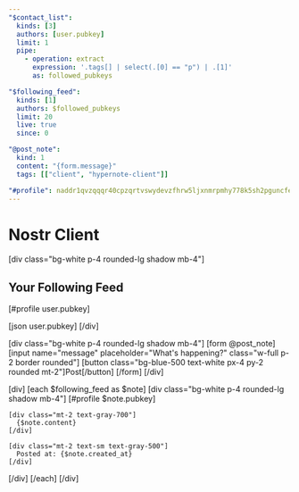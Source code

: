 ```yaml
---
"$contact_list":
  kinds: [3]
  authors: [user.pubkey]
  limit: 1
  pipe:
    - operation: extract
      expression: '.tags[] | select(.[0] == "p") | .[1]'
      as: followed_pubkeys

"$following_feed":
  kinds: [1]
  authors: $followed_pubkeys
  limit: 20 
  live: true
  since: 0

"@post_note":
  kind: 1
  content: "{form.message}"
  tags: [["client", "hypernote-client"]]

"#profile": naddr1qvzqqqr40cpzqrtvswydevzfhrw5ljxnmrpmhy778k5sh2pguncfezks7dry3z3nqy88wumn8ghj7mn0wvhxcmmv9uq32amnwvaz7tmjv4kxz7fwv3sk6atn9e5k7tcpzamhxue69uhhyetvv9ujuurjd9kkzmpwdejhgtcqpfkhjttswfhkv6tvv55gkpyc
---
```


# Nostr Client

[div class="bg-white p-4 rounded-lg shadow mb-4"]
## Your Following Feed

[#profile user.pubkey]

[json user.pubkey]
[/div]

[div class="bg-white p-4 rounded-lg shadow mb-4"]
[form @post_note]
  [input name="message" placeholder="What's happening?" class="w-full p-2 border rounded"]
  [button class="bg-blue-500 text-white px-4 py-2 rounded mt-2"]Post[/button]
[/form]
[/div]

[div]
[each $following_feed as $note]
  [div class="bg-white p-4 rounded-lg shadow mb-4"]
    [#profile $note.pubkey]
    
    [div class="mt-2 text-gray-700"]
      {$note.content}
    [/div]
    
    [div class="mt-2 text-sm text-gray-500"]
      Posted at: {$note.created_at}
    [/div]
  [/div]
[/each]
[/div]
